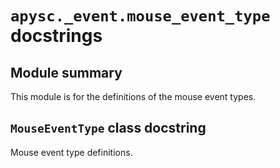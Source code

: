 # `apysc._event.mouse_event_type` docstrings

## Module summary

This module is for the definitions of the mouse event types.

## `MouseEventType` class docstring

Mouse event type definitions.